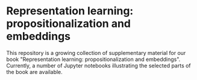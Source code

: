 # Representation learning: propositionalization and embeddings

This repository is a growing collection of supplementary material for our book "Representation learning: propositionalization and embeddings". Currently, a number of Jupyter notebooks illustrating the selected parts of the book are available.

